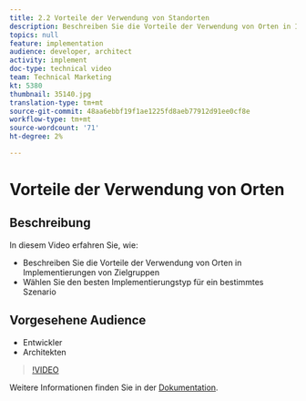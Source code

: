 ```yaml
---
title: 2.2 Vorteile der Verwendung von Standorten
description: Beschreiben Sie die Vorteile der Verwendung von Orten in Implementierungen der Zielgruppe und wählen Sie den besten Implementierungstyp für ein bestimmtes Szenario aus
topics: null
feature: implementation
audience: developer, architect
activity: implement
doc-type: technical video
team: Technical Marketing
kt: 5380
thumbnail: 35140.jpg
translation-type: tm+mt
source-git-commit: 48aa6ebbf19f1ae1225fd8aeb77912d91ee0cf8e
workflow-type: tm+mt
source-wordcount: '71'
ht-degree: 2%

---
```



# Vorteile der Verwendung von Orten

## Beschreibung

In diesem Video erfahren Sie, wie:

* Beschreiben Sie die Vorteile der Verwendung von Orten in Implementierungen von Zielgruppen
* Wählen Sie den besten Implementierungstyp für ein bestimmtes Szenario

## Vorgesehene Audience

* Entwickler
* Architekten

>[!VIDEO](https://video.tv.adobe.com/v/35140/?quality=12)

Weitere Informationen finden Sie in der [Dokumentation](https://docs.adobe.com/content/help/en/target/using/implement-target/implementing-target.html).
